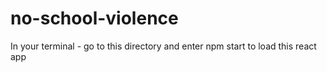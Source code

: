 # no-school-violence

In your terminal - go to this directory and enter npm start to load this react app